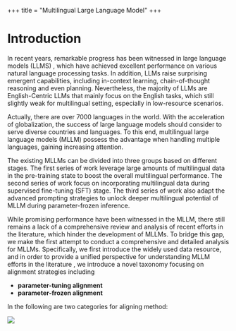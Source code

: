 +++
title = "Multilingual Large Language Model"
+++

<!--**🔥 Our paper collection is now available at [GitHub](https://github.com/BMPixel/End-to-end-ToD-Papers)** <a href="https://github.com/BMPixel/End-to-end-ToD-Papers">
  <img src="https://github.githubassets.com/assets/GitHub-Mark-ea2971cee799.png" alt="Github" style="width: 20px; height: auto;">
</a>! -->

# Introduction

In recent years, remarkable progress has been witnessed in large language models (LLMS) , which have achieved excellent performance on various natural language processing tasks. In addition, LLMs raise surprising emergent capabilities, including in-context learning, chain-of-thought reasoning and even planning. Nevertheless, the majority of LLMs are English-Centric LLMs that mainly focus on the English tasks, which still slightly weak for multilingual setting, especially in low-resource scenarios.

Actually, there are over 7000 languages in the world. With the acceleration of globalization, the success of large language models should consider to serve diverse countries and languages. To this end, multilingual large language models (MLLM) possess the advantage when handling multiple languages, gaining increasing attention.

The existing MLLMs can be divided into three groups based on different stages. The first series of work leverage large amounts of multilingual data in the pre-training state to boost the overall multilingual performance. The second series of work focus on incorporating multilingual data during supervised fine-tuning (SFT) stage. The third series of work also adapt the advanced prompting strategies to unlock deeper multilingual potential of MLLM during parameter-frozen inference.

While promising performance have been witnessed in the MLLM, there still remains a lack of a comprehensive review and analysis of recent efforts in the literature, which hinder the development of MLLMs. To bridge this gap, we make the first attempt to conduct a comprehensive and detailed analysis for MLLMs. Specifically, we first introduce the widely used data resource, and in order to provide a unified perspective for understanding MLLM efforts in the literature , we introduce a novel taxonomy focusing on alignment strategies including

- **parameter-tuning alignment**
- **parameter-frozen alignment**

In the following are two categories for aligning method:

<img src="images/intro.jpg" align="center" />



<!--

If you find this repository helpful for your work,  please kindly cite the following paper.

<pre>
---
</pre>
-->

